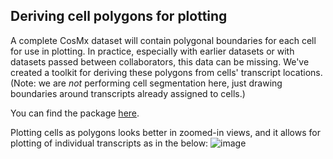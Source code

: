 ## Deriving cell polygons for plotting

A complete CosMx dataset will contain polygonal boundaries for each cell for use in plotting. In practice, especially with earlier datasets or with datasets passed between collaborators, this data can be missing. 
We've created a toolkit for deriving these polygons from cells' transcript locations. (Note: we are *not* performing cell segmentation here, just drawing boundaries around transcripts already assigned to cells.)

You can find the package [here](code/cellPoly).

Plotting cells as polygons looks better in zoomed-in views, and it allows for plotting of individual transcripts as in the below:
![image](https://github.com/Nanostring-Biostats/CosMx-Analysis-Scratch-Space/assets/4357938/454fd507-4feb-435b-abd1-243926a2d17b)
